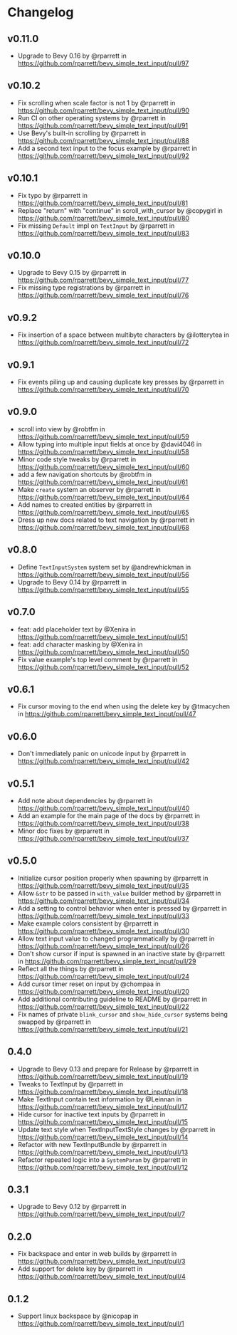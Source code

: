# Changelog

## v0.11.0

* Upgrade to Bevy 0.16 by @rparrett in <https://github.com/rparrett/bevy_simple_text_input/pull/97>

## v0.10.2

* Fix scrolling when scale factor is not 1 by @rparrett in <https://github.com/rparrett/bevy_simple_text_input/pull/90>
* Run CI on other operating systems by @rparrett in <https://github.com/rparrett/bevy_simple_text_input/pull/91>
* Use Bevy's built-in scrolling by @rparrett in <https://github.com/rparrett/bevy_simple_text_input/pull/88>
* Add a second text input to the focus example by @rparrett in <https://github.com/rparrett/bevy_simple_text_input/pull/92>

## v0.10.1

* Fix typo by @rparrett in <https://github.com/rparrett/bevy_simple_text_input/pull/81>
* Replace "return" with "continue" in scroll_with_cursor by @copygirl in <https://github.com/rparrett/bevy_simple_text_input/pull/80>
* Fix missing `Default` impl on `TextInput` by @rparrett in <https://github.com/rparrett/bevy_simple_text_input/pull/83>

## v0.10.0

* Upgrade to Bevy 0.15 by @rparrett in <https://github.com/rparrett/bevy_simple_text_input/pull/77>
* Fix missing type registrations by @rparrett in <https://github.com/rparrett/bevy_simple_text_input/pull/76>

## v0.9.2

* Fix insertion of a space between multibyte characters by @ilotterytea in <https://github.com/rparrett/bevy_simple_text_input/pull/72>

## v0.9.1

* Fix events piling up and causing duplicate key presses by @rparrett in <https://github.com/rparrett/bevy_simple_text_input/pull/70>

## v0.9.0

* scroll into view by @robtfm in <https://github.com/rparrett/bevy_simple_text_input/pull/59>
* Allow typing into multiple input fields at once by @davi4046 in <https://github.com/rparrett/bevy_simple_text_input/pull/58>
* Minor code style tweaks by @rparrett in <https://github.com/rparrett/bevy_simple_text_input/pull/60>
* add a few navigation shortcuts by @robtfm in <https://github.com/rparrett/bevy_simple_text_input/pull/61>
* Make `create` system an observer by @rparrett in <https://github.com/rparrett/bevy_simple_text_input/pull/64>
* Add names to created entities by @rparrett in <https://github.com/rparrett/bevy_simple_text_input/pull/65>
* Dress up new docs related to text navigation by @rparrett in <https://github.com/rparrett/bevy_simple_text_input/pull/68>

## v0.8.0

* Define `TextInputSystem` system set by @andrewhickman in <https://github.com/rparrett/bevy_simple_text_input/pull/56>
* Upgrade to Bevy 0.14 by @rparrett in <https://github.com/rparrett/bevy_simple_text_input/pull/55>

## v0.7.0

* feat: add placeholder text by @Xenira in <https://github.com/rparrett/bevy_simple_text_input/pull/51>
* feat: add character masking by @Xenira in <https://github.com/rparrett/bevy_simple_text_input/pull/50>
* Fix value example's top level comment by @rparrett in <https://github.com/rparrett/bevy_simple_text_input/pull/52>

## v0.6.1

* Fix cursor moving to the end when using the delete key by @tmacychen in <https://github.com/rparrett/bevy_simple_text_input/pull/47>

## v0.6.0

* Don't immediately panic on unicode input by @rparrett in <https://github.com/rparrett/bevy_simple_text_input/pull/42>

## v0.5.1

* Add note about dependencies by @rparrett in <https://github.com/rparrett/bevy_simple_text_input/pull/40>
* Add an example for the main page of the docs by @rparrett in <https://github.com/rparrett/bevy_simple_text_input/pull/38>
* Minor doc fixes by @rparrett in <https://github.com/rparrett/bevy_simple_text_input/pull/37>

## v0.5.0

* Initialize cursor position properly when spawning by @rparrett in <https://github.com/rparrett/bevy_simple_text_input/pull/35>
* Allow `&str` to be passed in `with_value` builder method by @rparrett in <https://github.com/rparrett/bevy_simple_text_input/pull/34>
* Add a setting to control behavior when enter is pressed by @rparrett in <https://github.com/rparrett/bevy_simple_text_input/pull/33>
* Make example colors consistent by @rparrett in <https://github.com/rparrett/bevy_simple_text_input/pull/30>
* Allow text input value to changed programmatically by @rparrett in <https://github.com/rparrett/bevy_simple_text_input/pull/26>
* Don't show cursor if input is spawned in an inactive state by @rparrett in <https://github.com/rparrett/bevy_simple_text_input/pull/29>
* Reflect all the things by @rparrett in <https://github.com/rparrett/bevy_simple_text_input/pull/24>
* Add cursor timer reset on input by @chompaa in <https://github.com/rparrett/bevy_simple_text_input/pull/20>
* Add additional contributing guideline to README by @rparrett in <https://github.com/rparrett/bevy_simple_text_input/pull/22>
* Fix names of private `blink_cursor` and `show_hide_cursor` systems being swapped by @rparrett in <https://github.com/rparrett/bevy_simple_text_input/pull/21>

## 0.4.0

* Upgrade to Bevy 0.13 and prepare for Release by @rparrett in <https://github.com/rparrett/bevy_simple_text_input/pull/19>
* Tweaks to TextInput by @rparrett in <https://github.com/rparrett/bevy_simple_text_input/pull/18>
* Make TextInput contain text information by @Leinnan in <https://github.com/rparrett/bevy_simple_text_input/pull/17>
* Hide cursor for inactive text inputs by @rparrett in <https://github.com/rparrett/bevy_simple_text_input/pull/15>
* Update text style when TextInputTextStyle changes by @rparrett in <https://github.com/rparrett/bevy_simple_text_input/pull/14>
* Refactor with new TextInputBundle by @rparrett in <https://github.com/rparrett/bevy_simple_text_input/pull/13>
* Refactor repeated logic into a `SystemParam` by @rparrett in <https://github.com/rparrett/bevy_simple_text_input/pull/12>

## 0.3.1

* Upgrade to Bevy 0.12 by @rparrett in <https://github.com/rparrett/bevy_simple_text_input/pull/7>

## 0.2.0

* Fix backspace and enter in web builds by @rparrett in <https://github.com/rparrett/bevy_simple_text_input/pull/3>
* Add support for delete key by @rparrett in <https://github.com/rparrett/bevy_simple_text_input/pull/4>

## 0.1.2

* Support linux backspace by @nicopap in <https://github.com/rparrett/bevy_simple_text_input/pull/1>
